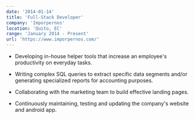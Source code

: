 ```yaml
---
date: '2014-01-14'
title: 'Full-Stack Developer'
company: 'Imporpernos'
location: 'Quito, EC'
range: 'January 2014 - Present'
url: 'https://www.imporpernos.com/'
---
```


- Developing in-house helper tools that increase an employee's productivity on everyday tasks.

- Writing complex SQL queries to extract specific data segments and/or generating specialized reports for accounting purposes.

- Collaborating with the marketing team to build effective landing pages.

- Continuously maintaining, testing and updating the company's website and android app.
